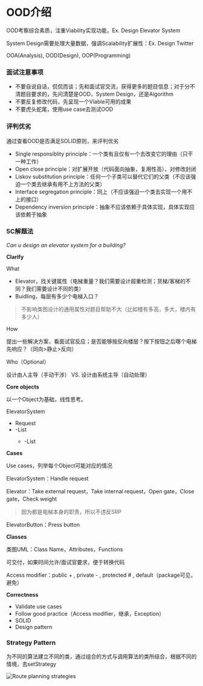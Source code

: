 # OOD介绍

OOD考察综合素质，注重Viability实现功能，Ex. Design Elevator System

System Design需要处理大量数据，强调Scalability扩展性：Ex. Design Twitter



OOA(Analysis), OOD(Design), OOP(Programming)



### **面试注意事项**

- 不要自说自话，侃侃而谈；先和面试官交流，获得更多的题目信息；对于分不清题目要求的，先问清楚是OOD，System Design，还是Algorithm
- 不要反复修改代码，先呈现一个Viable可用的成果
- 不要虎头蛇尾，使用use case去测试OOD



### **评判优劣**

通过查看OOD是否满足SOLID原则，来评判优劣

- Single responsiblity principle：一个类有且仅有一个去改变它的理由（只干一种工作）
- Open close principle：对扩展开放（代码面向抽象，复用性高），对修改封闭
- Liskov substitution principle：任何一个子类可以替代它们的父类（不应该强迫一个类去继承有用不上方法的父类）
- Interface segregation principle：同上（不应该强迫一个类去实现一个用不上的接口）
- Dependency inversion principle：抽象不应该依赖于具体实现，具体实现应该依赖于抽象



### **5C解题法**

*Can u design an elevator system for a building?*

**Clarify**

What

- Elevator，找关键属性（电梯重量？我们需要设计超重检测；货梯/客梯的不同？我们需要设计不同的类）
- Buidling，每层有多少个电梯入口？

> 不影响类图设计的通用属性对题目帮助不大（比如楼有多高，多大，楼内有多少人）

How

提出一些解决方案，看面试官反应；是否能够按反向楼层？按下按钮之后哪个电梯先响应？（同向>静止>反向）

Who（Optional）

设计由人主导（手动干涉） VS. 设计由系统主导（自动处理）

**Core objects**

以一个Object为基础，线性思考。

ElevatorSystem

- Request
- -List<Elevator>
  - -List<ElevatorButton>

**Cases**

Use cases，列举每个Object可能对应的情况

ElevatorSystem：Handle request

Elevator：Take external request，Take internal request，Open gate，Close gate，Check weight

> 因为都是电梯本身的职责，所以不违反SRP

ElevatorButton：Press button

**Classes**

类图UML：Class Name，Attributes，Functions

可交付，如果时间允许/面试官要求，便于转换代码

Access modifier：public + , private - , protected # , default（package可见，避免）

**Correctness**

- Validate use cases
- Follow good practice（Access modifier，继承，Exception）
- SOLID
- Design pattern



### Strategy Pattern

为不同的算法建立不同的类，通过组合的方式与调用算法的类所结合，根据不同的情境，去setStrategy

![Route planning strategies](https://refactoring.guru/images/patterns/diagrams/strategy/solution.png)	

